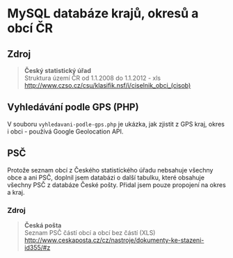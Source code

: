 MySQL databáze krajů, okresů a obcí ČR
======================================

Zdroj
-----

> **Český statistický úřad**<br />
> Struktura území ČR od 1.1.2008 do 1.1.2012 - xls<br />
> http://www.czso.cz/csu/klasifik.nsf/i/ciselnik_obci_(cisob)


Vyhledávání podle GPS (PHP)
---------------------------

V souboru `vyhledavani-podle-gps.php` je ukázka, jak zjistit z GPS kraj, okres i obci - používá Google Geolocation API.

PSČ
---

Protože seznam obcí z Českého statistíckého úřadu nebsahuje všechny obce a ani PSČ, doplnil jsem databázi o další tabulku, které obsahuje všechny PSČ z databáze České pošty. Přidal jsem pouze propojení na okres a kraj.

### Zdroj

> **Česká pošta**<br />
> Seznam PSČ částí obcí a obcí bez částí (XLS)<br />
> http://www.ceskaposta.cz/cz/nastroje/dokumenty-ke-stazeni-id355/#z